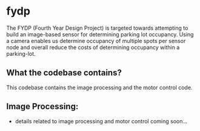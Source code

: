 # fydp
The FYDP (Fourth Year Design Project) is targeted towards attempting to build an image-based sensor for determining parking lot occupancy.  Using a camera enables us determine occupancy of multiple spots per sensor node and overall reduce the costs of determining occupancy within a parking-lot.

## What the codebase contains?
This codebase contains the image processing and the motor control code.  

## Image Processing:

* details related to image processing and motor control coming soon...
